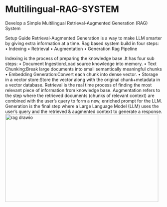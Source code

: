 # Multilingual-RAG-SYSTEM
Develop a Simple Multilingual Retrieval-Augmented Generation (RAG) System

Setup Guide
Retrieval-Augmented Generation is a way to make LLM smarter by giving extra information at a time.
Rag based system build in four steps:
    • Indexing
    • Retrieval
    • Augmentation
    • Generation
Rag Pipeline


Indexing is the process of preparing the knowledge base .It has four sub steps:
    • Document Ingestion:Load source knowledge into memory.
    • Text Chunking:Break large documents into small semantically meaningful chunks
    • Embedding Generation:Convert each chunk into dense vector.
    • Storage in a vector store:Store the vector along with the original chunk+metadata in a vector database.
Retrieval is the real time process of finding the most relevant piece of information from knowledge base.
Augmentation refers to the step where the retrieved documents (chunks of relevant context) are combined with the user’s query to form a new, enriched prompt for the LLM.
Generation is the final step where a Large Language Model (LLM) uses the user’s query and the retrieved & augmented context to generate a response.
<img width="491" height="281" alt="rag drawio" src="https://github.com/user-attachments/assets/5bc786d4-786b-4d7d-aa29-27d62dac912e" />

